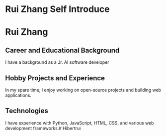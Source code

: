 # Rui Zhang Self Introduce 

# Rui Zhang

## Career and Educational Background
I have a background as a Jr. AI software developer

## Hobby Projects and Experience
In my spare time, I enjoy working on open-source projects and building web applications. 

## Technologies
I have experience with Python, JavaScript, HTML, CSS, and various web development frameworks.# Hibertrui
